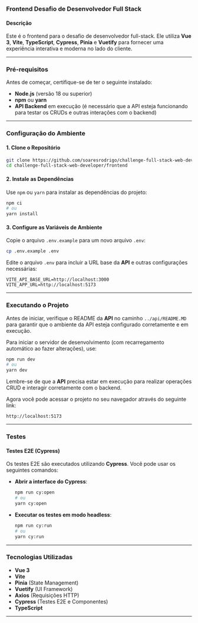 ### Frontend Desafio de Desenvolvedor Full Stack

#### Descrição

Este é o frontend para o desafio de desenvolvedor full-stack. Ele utiliza **Vue 3**, **Vite**, **TypeScript**, **Cypress**, **Pinia** e **Vuetify** para fornecer uma experiência interativa e moderna no lado do cliente.

---

### Pré-requisitos

Antes de começar, certifique-se de ter o seguinte instalado:

- **Node.js** (versão 18 ou superior)
- **npm** ou **yarn**
- **API Backend** em execução (é necessário que a API esteja funcionando para testar os CRUDs e outras interações com o backend)

---

### Configuração do Ambiente

#### 1. Clone o Repositório

```bash
git clone https://github.com/soaresrodrigo/challenge-full-stack-web-developer.git
cd challenge-full-stack-web-developer/frontend
```

#### 2. Instale as Dependências

Use `npm` ou `yarn` para instalar as dependências do projeto:

```bash
npm ci
# ou
yarn install
```

#### 3. Configure as Variáveis de Ambiente

Copie o arquivo `.env.example` para um novo arquivo `.env`:

```bash
cp .env.example .env
```

Edite o arquivo `.env` para incluir a URL base da **API** e outras configurações necessárias:

```
VITE_API_BASE_URL=http://localhost:3000
VITE_APP_URL=http://localhost:5173
```

---

### Executando o Projeto

Antes de iniciar, verifique o README da **API** no caminho `../api/README.MD` para garantir que o ambiente da API esteja configurado corretamente e em execução.

Para iniciar o servidor de desenvolvimento (com recarregamento automático ao fazer alterações), use:

```bash
npm run dev
# ou
yarn dev
```

Lembre-se de que a **API** precisa estar em execução para realizar operações CRUD e interagir corretamente com o backend.

Agora você pode acessar o projeto no seu navegador através do seguinte link:

```
http://localhost:5173
```

---

### Testes

#### Testes E2E (Cypress)

Os testes E2E são executados utilizando **Cypress**. Você pode usar os seguintes comandos:

- **Abrir a interface do Cypress**:
  ```bash
  npm run cy:open
  # ou
  yarn cy:open
  ```
- **Executar os testes em modo headless**:
  ```bash
  npm run cy:run
  # ou
  yarn cy:run
  ```

---

### Tecnologias Utilizadas

- **Vue 3**
- **Vite**
- **Pinia** (State Management)
- **Vuetify** (UI Framework)
- **Axios** (Requisições HTTP)
- **Cypress** (Testes E2E e Componentes)
- **TypeScript**

---
